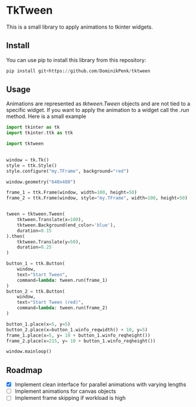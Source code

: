 # TkTween

This is a small library to apply animations to tkinter widgets.

## Install

You can use pip to install this library from this repository:

```python
pip install git+https://github.com/DominikPenk/tktween
```

## Usage

Animations are represented as *tktween.Tween* objects and are not tied to a specific widget.
If you want to apply the animation to a widget call the *.run* method.
Here is a small example

```python
import tkinter as tk
import tkinter.ttk as ttk

import tktween
        

window = tk.Tk()
style = ttk.Style()
style.configure("my.TFrame", background="red")

window.geometry("640x480")

frame_1 = ttk.Frame(window, width=100, height=50)
frame_2 = ttk.Frame(window, style="my.TFrame", width=100, height=50)


tween = tktween.Tween(
    tktween.Translate(x=100),
    tktween.Background(end_color='blue'),
    duration=0.15
).then(
    tktween.Translate(y=50),
    duration=0.25
)

button_1 = ttk.Button(
    window,
    text="Start Tween",
    command=lambda: tween.run(frame_1)
)
button_2 = ttk.Button(
    window,
    text="Start Tween (red)",
    command=lambda: tween.run(frame_2)
)

button_1.place(x=5, y=5)
button_2.place(x=button_1.winfo_reqwidth() + 10, y=5)
frame_1.place(x=5, y= 10 + button_1.winfo_reqheight())
frame_2.place(x=215, y= 10 + button_1.winfo_reqheight())

window.mainloop()
```


## Roadmap

- [x] Implement clean interface for parallel animations with varying lengths
- [ ] Implement animations for canvas objects
- [ ] Implement frame skipping if workload is high